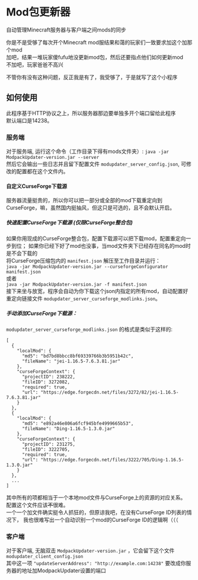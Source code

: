 # Mod包更新器
自动管理Minecraft服务器与客户端之间mods的同步

你是不是受够了每次开个Minecraft mod服结果和蔼的玩家们一致要求加这个加那个mod  
加吧，结果一堆玩家傻fufu地没更新mod包，然后还要指点他们如何更新mod  
不加吧，玩家爸爸不高兴

不管你有没有这种问题，反正我是有了，我受够了，于是就写了这个小程序

## 如何使用

此程序基于HTTP协议之上，所以服务器那边要单独多开个端口留给此程序  
默认端口是14238。  

### 服务端
对于服务端, 运行这个命令（工作目录下得有mods文件夹）:
``java -jar ModpackUpdater-version.jar --server``  
然后它会输出一些日志并且留下配置文件
``modupdater_server_config.json``, 
可修改的配置都在这个文件内。
#### 自定义CurseForge下载源
服务器流量挺贵的，所以你可以把一部分或全部的mod下载重定向到CurseForge，嘛，虽然国内挺抽风，但这只是可选的，且不会默认开启。
##### 快速配置CurseForge下载源 (仅限CurseForge整合包)
如果你用现成的CurseForge整合包，配置下载源可以把下载mod，配置重定向一步到位；
如果你已经下好了mod也没事，当mod文件夹下已经存在同名的mod时是不会下载的  
将CurseForge压缩包内的 ``manifest.json`` 解压至工作目录并运行：  
``java -jar ModpackUpdater-version.jar --curseforgeConfigurator manifest.json``  
或者  
``java -jar ModpackUpdater-version.jar -f manifest.json``  
接下来坐与放宽，程序会自动为你下载这个json内指定的所有mod，自动配置好重定向链接文件
``modupdater_server_curseforge_modlinks.json``。
##### 手动添加CurseForge下载源：
``modupdater_server_curseforge_modlinks.json`` 的格式是类似于这样的:  
````
[
  {
    "localMod": {
      "md5": "bd7bd8bbcc8bf69339766b3b5951b42c",
      "fileName": "jei-1.16.5-7.6.3.81.jar"
    },
    "curseForgeContext": {
      "projectID": 238222,
      "fileID": 3272082,
      "required": true,
      "url": "https://edge.forgecdn.net/files/3272/82/jei-1.16.5-7.6.3.81.jar"
    }
  },
  {
    "localMod": {
      "md5": "e892a46e806a6fcf945bfe4999665b53",
      "fileName": "Ding-1.16.5-1.3.0.jar"
    },
    "curseForgeContext": {
      "projectID": 231275,
      "fileID": 3222705,
      "required": true,
      "url": "https://edge.forgecdn.net/files/3222/705/Ding-1.16.5-1.3.0.jar"
    }
  },
  ...
]
````
其中所有的项都相当于一个本地mod文件与CurseForge上的资源的对应关系。  
配置这个文件应该~~不~~很难。  
一个一个加文件确实挺令人抓狂的，但原谅我吧，在没有CurseForge ID列表的情况下，
我也很难写出一个自动识别一个mod的CurseForge ID的逻辑啊（（（

### 客户端
对于客户端, 无脑双击
``ModpackUpdater-version.jar`` ，它会留下这个文件
``modupdater_client_config.json``  
其中这一项
``"updateServerAddress": "http://example.com:14238"``
要改成你服务器的地址加ModpackUpdater设置的端口